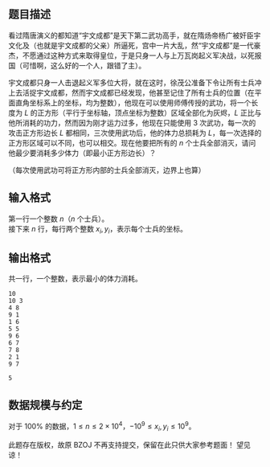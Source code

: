 ## 题目描述

看过隋唐演义的都知道“宇文成都”是天下第二武功高手，就在隋炀帝杨广被奸臣宇文化及（也就是宇文成都的父亲）所逼死，宫中一片大乱，然“宇文成都”是一代豪杰，不愿通过这种方式来取得皇位，于是只身一人与上万瓦岗起义军决战，以死报国（可惜啊，这么好的一个人，跟错了主）。

宇文成都只身一人击退起义军多位大将，就在这时，徐茂公准备下令让所有士兵冲上去活捉宇文成都，然而宇文成都已经发现，他甚至记住了所有士兵的位置（在平面直角坐标系上的坐标，均为整数），他现在可以使用师傅传授的武功，将一个长度为 $L$ 的正方形（平行于坐标轴，顶点坐标为整数）区域全部化为灰烬，$L$ 正比与他所消耗的功力，然而因为刚才运力过多，他现在只能使用 $3$ 次武功，每一次的攻击正方形边长 $L$ 都相同，三次使用武功后，他的体力总损耗为 $L$，每一次选择的正方形区域可以不同，也可以相交。现在他要把所有的 $n$ 个士兵全部消灭，请问他最少要消耗多少体力（即最小正方形边长）？

（每次使用武功可将正方形内部的士兵全部消灭，边界上也算）

## 输入格式

第一行一个整数 $n$（$n$ 个士兵）。  
接下来 $n$ 行，每行两个整数 $x_i,y_i$，表示每个士兵的坐标。

## 输出格式

共一行，一个整数，表示最小的体力消耗。

```input1
10
10 3
4 8
9 1
1 6
5 5
9 6
6 7
7 8
2 1
9 7
```

```output1
5
```

## 数据规模与约定

对于 $100\%$ 的数据，$1 \le n \le 2 \times 10^4$，$-10^9 \le x_i,y_i \le 10^9$。

此题存在版权，故原 BZOJ 不再支持提交，保留在此只供大家参考题面！ 望见谅！

